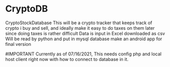 # CryptoDB
CryptoStockDatabase
This will be a crypto tracker that keeps track of crypto i buy and sell, and ideally make it easy to do taxes on them later since doing taxes is rather difficult
Data is input in Excel
downloaded as csv
Will be read by python and put in mysql database
make an android app for final version

#IMPORTANT
Currently as of 07/16/2021, This needs config php and local host client right now with how to connect to database in it.
